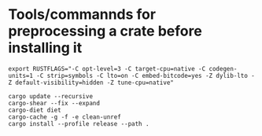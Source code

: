 # Tools/commannds for preprocessing a crate before installing it


``
export RUSTFLAGS="-C opt-level=3 -C target-cpu=native -C codegen-units=1 -C strip=symbols -C lto=on -C embed-bitcode=yes -Z dylib-lto -Z default-visibility=hidden -Z tune-cpu=native"
``
```
cargo update --recursive
cargo-shear --fix --expand
cargo-diet diet
cargo-cache -g -f -e clean-unref
cargo install --profile release --path .
```
